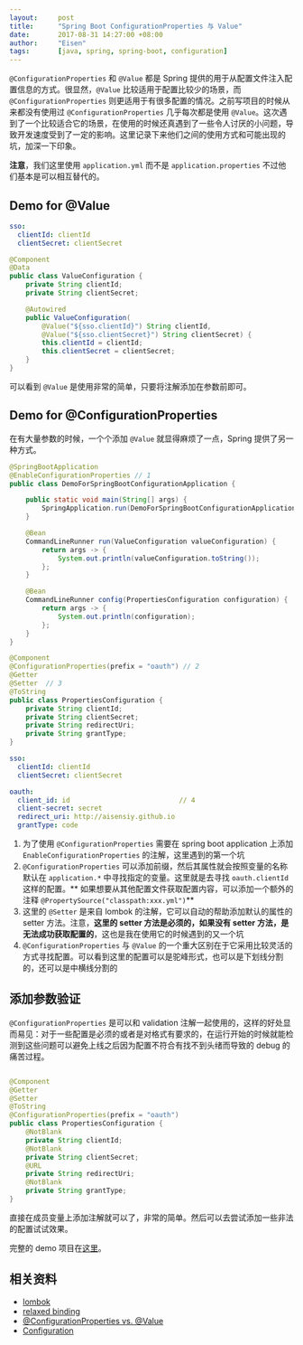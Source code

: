 ```yaml
---
layout:     post
title:      "Spring Boot ConfigurationProperties 与 Value"
date:       2017-08-31 14:27:00 +08:00
author:     "Eisen"
tags:       [java, spring, spring-boot, configuration]
---
```


`@ConfigurationProperties` 和 `@Value` 都是 Spring 提供的用于从配置文件注入配置信息的方式。很显然，`@Value` 比较适用于配置比较少的场景，而 `@ConfigurationProperties` 则更适用于有很多配置的情况。之前写项目的时候从来都没有使用过 `@ConfigurationProperties` 几乎每次都是使用 `@Value`。这次遇到了一个比较适合它的场景，在使用的时候还真遇到了一些令人讨厌的小问题，导致开发速度受到了一定的影响。这里记录下来他们之间的使用方式和可能出现的坑，加深一下印象。

**注意**，我们这里使用 `application.yml` 而不是 `application.properties` 不过他们基本是可以相互替代的。

## Demo for @Value

```yaml
sso:
  clientId: clientId
  clientSecret: clientSecret
```

```java
@Component
@Data
public class ValueConfiguration {
    private String clientId;
    private String clientSecret;

    @Autowired
    public ValueConfiguration(
        @Value("${sso.clientId}") String clientId,
        @Value("${sso.clientSecret}") String clientSecret) {
        this.clientId = clientId;
        this.clientSecret = clientSecret;
    }
}
```

可以看到 `@Value` 是使用非常的简单，只要将注解添加在参数前即可。

## Demo for @ConfigurationProperties

在有大量参数的时候，一个个添加 `@Value` 就显得麻烦了一点，Spring 提供了另一种方式。

```java
@SpringBootApplication
@EnableConfigurationProperties // 1
public class DemoForSpringBootConfigurationApplication {

	public static void main(String[] args) {
		SpringApplication.run(DemoForSpringBootConfigurationApplication.class, args);
	}

	@Bean
	CommandLineRunner run(ValueConfiguration valueConfiguration) {
		return args -> {
			System.out.println(valueConfiguration.toString());
		};
	}

	@Bean
	CommandLineRunner config(PropertiesConfiguration configuration) {
	    return args -> {
            System.out.println(configuration);
        };
    }
}

@Component
@ConfigurationProperties(prefix = "oauth") // 2
@Getter
@Setter  // 3
@ToString
public class PropertiesConfiguration {
    private String clientId;
    private String clientSecret;
    private String redirectUri;
    private String grantType;
}
```

```yaml
sso:
  clientId: clientId
  clientSecret: clientSecret

oauth:
  client_id: id                           // 4
  client-secret: secret
  redirect_uri: http://aisensiy.github.io
  grantType: code
```

1. 为了使用 `@ConfigurationProperties` 需要在 spring boot application 上添加 `EnableConfigurationProperties` 的注解，这里遇到的第一个坑
2. `@ConfigurationProperties` 可以添加前缀，然后其属性就会按照变量的名称默认在 `application.*` 中寻找指定的变量。这里就是去寻找 `oauth.clientId` 这样的配置。** 如果想要从其他配置文件获取配置内容，可以添加一个额外的注释 `@PropertySource("classpath:xxx.yml")`**
3. 这里的 `@Setter` 是来自 lombok 的注解，它可以自动的帮助添加默认的属性的 setter 方法。注意，**这里的 setter 方法是必须的，如果没有 setter 方法，是无法成功获取配置的**，这也是我在使用它的时候遇到的又一个坑
4. `@ConfigurationProperties` 与 `@Value` 的一个重大区别在于它采用比较灵活的方式寻找配置。可以看到这里的配置可以是驼峰形式，也可以是下划线分割的，还可以是中横线分割的

## 添加参数验证

`@ConfigurationProperties` 是可以和 validation 注解一起使用的，这样的好处显而易见：对于一些配置是必须的或者是对格式有要求的，在运行开始的时候就能检测到这些问题可以避免上线之后因为配置不符合有找不到头绪而导致的 debug 的痛苦过程。

```java

@Component
@Getter
@Setter
@ToString
@ConfigurationProperties(prefix = "oauth")
public class PropertiesConfiguration {
    @NotBlank
    private String clientId;
    @NotBlank
    private String clientSecret;
    @URL
    private String redirectUri;
    @NotBlank
    private String grantType;
}
```

直接在成员变量上添加注解就可以了，非常的简单。然后可以去尝试添加一些非法的配置试试效果。

完整的 demo 项目在[这里](https://github.com/aisensiy/demo-for-spring-boot-configuration)。

## 相关资料

* [lombok](https://projectlombok.org/)
* [relaxed binding](https://docs.spring.io/spring-boot/docs/current/reference/html/boot-features-external-config.html#boot-features-external-config-relaxed-binding)
* [@ConfigurationProperties vs. @Value](https://docs.spring.io/spring-boot/docs/current/reference/html/boot-features-external-config.html#boot-features-external-config-vs-value)
* [Configuration](https://docs.spring.io/spring-boot/docs/current/reference/html/boot-features-external-config.html)